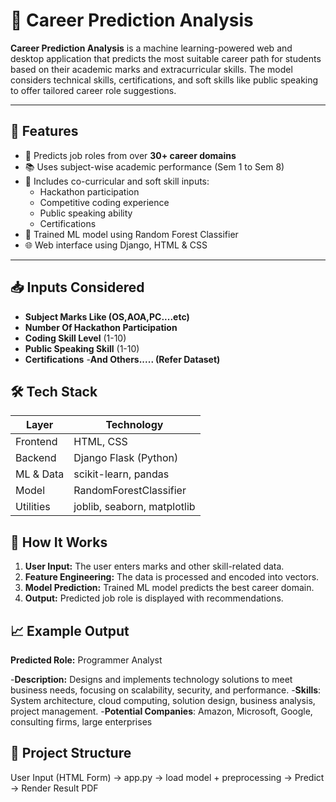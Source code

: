 # 🧠 Career Prediction Analysis

**Career Prediction Analysis** is a machine learning-powered web and desktop application that predicts the most suitable career path for students based on their academic marks and extracurricular skills. The model considers technical skills, certifications, and soft skills like public speaking to offer tailored career role suggestions.

---

## 🚀 Features

- 🎯 Predicts job roles from over **30+ career domains**
- 📚 Uses subject-wise academic performance (Sem 1 to Sem 8)
- 💼 Includes co-curricular and soft skill inputs:
  - Hackathon participation
  - Competitive coding experience
  - Public speaking ability
  - Certifications
- 🤖 Trained ML model using Random Forest Classifier
- 🌐 Web interface using Django, HTML & CSS

---

## 📥 Inputs Considered

- **Subject Marks Like (OS,AOA,PC....etc)**
- **Number Of Hackathon Participation**
- **Coding Skill Level** (1-10)
- **Public Speaking Skill** (1-10)
- **Certifications**
-**And Others..... (Refer Dataset)**



## 🛠️ Tech Stack

| Layer        | Technology            |
|--------------|------------------------|
| Frontend     | HTML, CSS              |
| Backend      | Django Flask (Python)        |
| ML & Data    | scikit-learn, pandas   |
| Model        | RandomForestClassifier |         
| Utilities    | joblib, seaborn, matplotlib |



## 🧪 How It Works

1. **User Input:** The user enters marks and other skill-related data.
2. **Feature Engineering:** The data is processed and encoded into vectors.
3. **Model Prediction:** Trained ML model predicts the best career domain.
4. **Output:** Predicted job role is displayed with recommendations.



## 📈 Example Output

 **Predicted Role:** Programmer Analyst

 -**Description:** Designs and implements technology solutions to meet business needs, focusing on
 scalability, security, and performance.
 -**Skills**: System architecture, cloud computing, solution design, business analysis, project
 management.
 -**Potential Companies**: Amazon, Microsoft, Google, consulting firms, large enterprises



## 📂 Project Structure
User Input (HTML Form)
       →
app.py → load model + preprocessing
        →
      Predict
        →
Render Result PDF


